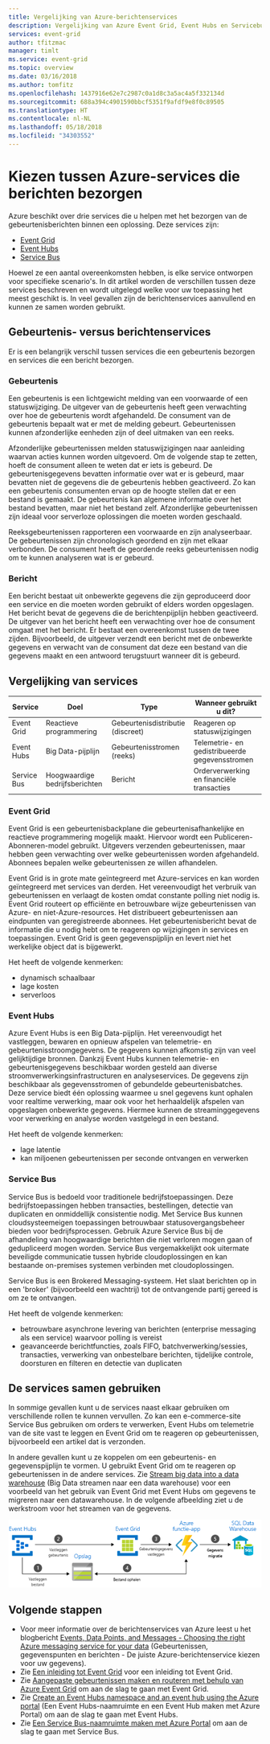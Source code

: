 ```yaml
---
title: Vergelijking van Azure-berichtenservices
description: Vergelijking van Azure Event Grid, Event Hubs en Servicebus. Geeft een aanbeveling over welke service voor verschillende scenario's het meest geschikt is.
services: event-grid
author: tfitzmac
manager: timlt
ms.service: event-grid
ms.topic: overview
ms.date: 03/16/2018
ms.author: tomfitz
ms.openlocfilehash: 1437916e62e7c2987c0a1d8c3a5ac4a5f332134d
ms.sourcegitcommit: 688a394c4901590bbcf5351f9afdf9e8f0c89505
ms.translationtype: HT
ms.contentlocale: nl-NL
ms.lasthandoff: 05/18/2018
ms.locfileid: "34303552"
---
```

# <a name="choose-between-azure-services-that-deliver-messages"></a>Kiezen tussen Azure-services die berichten bezorgen

Azure beschikt over drie services die u helpen met het bezorgen van de gebeurtenisberichten binnen een oplossing. Deze services zijn:

* [Event Grid](/azure/event-grid/)
* [Event Hubs](/azure/event-hubs/)
* [Service Bus](/azure/service-bus-messaging/)

Hoewel ze een aantal overeenkomsten hebben, is elke service ontworpen voor specifieke scenario's. In dit artikel worden de verschillen tussen deze services beschreven en wordt uitgelegd welke voor uw toepassing het meest geschikt is. In veel gevallen zijn de berichtenservices aanvullend en kunnen ze samen worden gebruikt.

## <a name="event-vs-message-services"></a>Gebeurtenis- versus berichtenservices

Er is een belangrijk verschil tussen services die een gebeurtenis bezorgen en services die een bericht bezorgen.

### <a name="event"></a>Gebeurtenis

Een gebeurtenis is een lichtgewicht melding van een voorwaarde of een statuswijziging. De uitgever van de gebeurtenis heeft geen verwachting over hoe de gebeurtenis wordt afgehandeld. De consument van de gebeurtenis bepaalt wat er met de melding gebeurt. Gebeurtenissen kunnen afzonderlijke eenheden zijn of deel uitmaken van een reeks.

Afzonderlijke gebeurtenissen melden statuswijzigingen naar aanleiding waarvan acties kunnen worden uitgevoerd. Om de volgende stap te zetten, hoeft de consument alleen te weten dat er iets is gebeurd. De gebeurtenisgegevens bevatten informatie over wat er is gebeurd, maar bevatten niet de gegevens die de gebeurtenis hebben geactiveerd. Zo kan een gebeurtenis consumenten ervan op de hoogte stellen dat er een bestand is gemaakt. De gebeurtenis kan algemene informatie over het bestand bevatten, maar niet het bestand zelf. Afzonderlijke gebeurtenissen zijn ideaal voor serverloze oplossingen die moeten worden geschaald.

Reeksgebeurtenissen rapporteren een voorwaarde en zijn analyseerbaar. De gebeurtenissen zijn chronologisch geordend en zijn met elkaar verbonden. De consument heeft de geordende reeks gebeurtenissen nodig om te kunnen analyseren wat is er gebeurd.

### <a name="message"></a>Bericht

Een bericht bestaat uit onbewerkte gegevens die zijn geproduceerd door een service en die moeten worden gebruikt of elders worden opgeslagen. Het bericht bevat de gegevens die de berichtenpijplijn hebben geactiveerd. De uitgever van het bericht heeft een verwachting over hoe de consument omgaat met het bericht. Er bestaat een overeenkomst tussen de twee zijden. Bijvoorbeeld, de uitgever verzendt een bericht met de onbewerkte gegevens en verwacht van de consument dat deze een bestand van die gegevens maakt en een antwoord terugstuurt wanneer dit is gebeurd.

## <a name="comparison-of-services"></a>Vergelijking van services

| Service | Doel | Type | Wanneer gebruikt u dit? |
| ------- | ------- | ---- | ----------- |
| Event Grid | Reactieve programmering | Gebeurtenisdistributie (discreet) | Reageren op statuswijzigingen |
| Event Hubs | Big Data-pijplijn | Gebeurtenisstromen (reeks) | Telemetrie- en gedistribueerde gegevensstromen |
| Service Bus | Hoogwaardige bedrijfsberichten | Bericht | Orderverwerking en financiële transacties |

### <a name="event-grid"></a>Event Grid

Event Grid is een gebeurtenisbackplane die gebeurtenisafhankelijke en reactieve programmering mogelijk maakt. Hiervoor wordt een Publiceren-Abonneren-model gebruikt. Uitgevers verzenden gebeurtenissen, maar hebben geen verwachting over welke gebeurtenissen worden afgehandeld. Abonnees bepalen welke gebeurtenissen ze willen afhandelen.

Event Grid is in grote mate geïntegreerd met Azure-services en kan worden geïntegreerd met services van derden. Het vereenvoudigt het verbruik van gebeurtenissen en verlaagt de kosten omdat constante polling niet nodig is. Event Grid routeert op efficiënte en betrouwbare wijze gebeurtenissen van Azure- en niet-Azure-resources. Het distribueert gebeurtenissen aan eindpunten van geregistreerde abonnees. Het gebeurtenisbericht bevat de informatie die u nodig hebt om te reageren op wijzigingen in services en toepassingen. Event Grid is geen gegevenspijplijn en levert niet het werkelijke object dat is bijgewerkt.

Het heeft de volgende kenmerken:

* dynamisch schaalbaar
* lage kosten
* serverloos

### <a name="event-hubs"></a>Event Hubs

Azure Event Hubs is een Big Data-pijplijn. Het vereenvoudigt het vastleggen, bewaren en opnieuw afspelen van telemetrie- en gebeurtenisstroomgegevens. De gegevens kunnen afkomstig zijn van veel gelijktijdige bronnen. Dankzij Event Hubs kunnen telemetrie- en gebeurtenisgegevens beschikbaar worden gesteld aan diverse stroomverwerkingsinfrastructuren en analyseservices. De gegevens zijn beschikbaar als gegevensstromen of gebundelde gebeurtenisbatches. Deze service biedt één oplossing waarmee u snel gegevens kunt ophalen voor realtime verwerking, maar ook voor het herhaaldelijk afspelen van opgeslagen onbewerkte gegevens. Hiermee kunnen de streaminggegevens voor verwerking en analyse worden vastgelegd in een bestand.

Het heeft de volgende kenmerken:

* lage latentie
* kan miljoenen gebeurtenissen per seconde ontvangen en verwerken

### <a name="service-bus"></a>Service Bus

Service Bus is bedoeld voor traditionele bedrijfstoepassingen. Deze bedrijfstoepassingen hebben transacties, bestellingen, detectie van duplicaten en onmiddellijk consistentie nodig. Met Service Bus kunnen cloudsysteemeigen toepassingen betrouwbaar statusovergangsbeheer bieden voor bedrijfsprocessen. Gebruik Azure Service Bus bij de afhandeling van hoogwaardige berichten die niet verloren mogen gaan of gedupliceerd mogen worden. Service Bus vergemakkelijkt ook uitermate beveiligde communicatie tussen hybride cloudoplossingen en kan bestaande on-premises systemen verbinden met cloudoplossingen.

Service Bus is een Brokered Messaging-systeem. Het slaat berichten op in een 'broker' (bijvoorbeeld een wachtrij) tot de ontvangende partij gereed is om ze te ontvangen.

Het heeft de volgende kenmerken:

* betrouwbare asynchrone levering van berichten (enterprise messaging als een service) waarvoor polling is vereist
* geavanceerde berichtfuncties, zoals FIFO, batchverwerking/sessies, transacties, verwerking van onbestelbare berichten, tijdelijke controle, doorsturen en filteren en detectie van duplicaten

## <a name="use-the-services-together"></a>De services samen gebruiken

In sommige gevallen kunt u de services naast elkaar gebruiken om verschillende rollen te kunnen vervullen. Zo kan een e-commerce-site Service Bus gebruiken om orders te verwerken, Event Hubs om telemetrie van de site vast te leggen en Event Grid om te reageren op gebeurtenissen, bijvoorbeeld een artikel dat is verzonden.

In andere gevallen kunt u ze koppelen om een gebeurtenis- en gegevenspijplijn te vormen. U gebruikt Event Grid om te reageren op gebeurtenissen in de andere services. Zie [Stream big data into a data warehouse](event-grid-event-hubs-integration.md) (Big Data streamen naar een data warehouse) voor een voorbeeld van het gebruik van Event Grid met Event Hubs om gegevens te migreren naar een datawarehouse. In de volgende afbeelding ziet u de werkstroom voor het streamen van de gegevens.

![Overzicht van gegevensstroom](./media/compare-messaging-services/overview.png)

## <a name="next-steps"></a>Volgende stappen

* Voor meer informatie over de berichtenservices van Azure leest u het blogbericht [Events, Data Points, and Messages - Choosing the right Azure messaging service for your data](https://azure.microsoft.com/blog/events-data-points-and-messages-choosing-the-right-azure-messaging-service-for-your-data/) (Gebeurtenissen, gegevenspunten en berichten - De juiste Azure-berichtenservice kiezen voor uw gegevens).
* Zie [Een inleiding tot Event Grid](overview.md) voor een inleiding tot Event Grid.
* Zie [Aangepaste gebeurtenissen maken en routeren met behulp van Azure Event Grid](custom-event-quickstart.md) om aan de slag te gaan met Event Grid.
* Zie [Create an Event Hubs namespace and an event hub using the Azure portal](../event-hubs/event-hubs-create.md) (Een Event Hubs-naamruimte en een Event Hub maken met Azure Portal) om aan de slag te gaan met Event Hubs.
* Zie [Een Service Bus-naamruimte maken met Azure Portal](../service-bus-messaging/service-bus-create-namespace-portal.md) om aan de slag te gaan met Service Bus.
